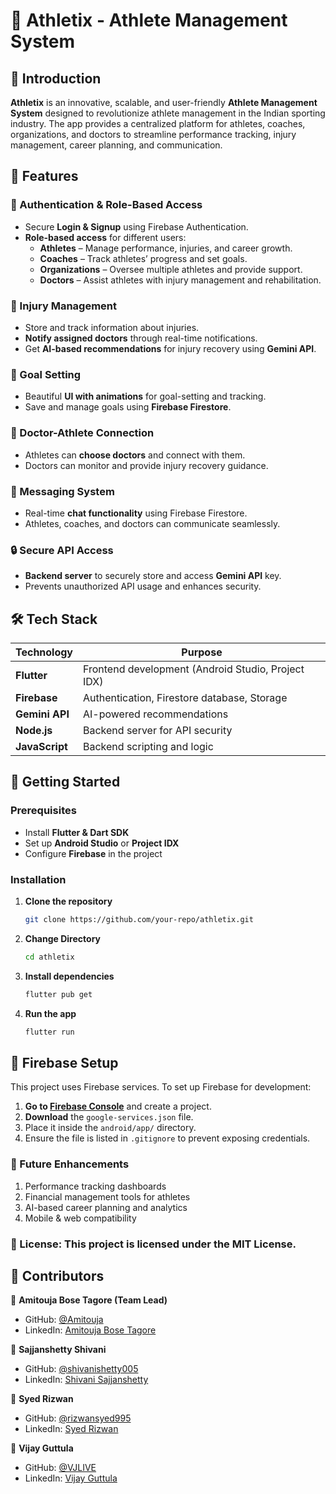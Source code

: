 # 🏅 Athletix - Athlete Management System

## 📌 Introduction
**Athletix** is an innovative, scalable, and user-friendly **Athlete Management System** designed to revolutionize athlete management in the Indian sporting industry. The app provides a centralized platform for athletes, coaches, organizations, and doctors to streamline performance tracking, injury management, career planning, and communication.

## 🚀 Features

### 🔐 Authentication & Role-Based Access
- Secure **Login & Signup** using Firebase Authentication.
- **Role-based access** for different users:
    - **Athletes** – Manage performance, injuries, and career growth.
    - **Coaches** – Track athletes’ progress and set goals.
    - **Organizations** – Oversee multiple athletes and provide support.
    - **Doctors** – Assist athletes with injury management and rehabilitation.

### 🏥 Injury Management
- Store and track information about injuries.
- **Notify assigned doctors** through real-time notifications.
- Get **AI-based recommendations** for injury recovery using **Gemini API**.

### 🎯 Goal Setting
- Beautiful **UI with animations** for goal-setting and tracking.
- Save and manage goals using **Firebase Firestore**.

### 🏥 Doctor-Athlete Connection
- Athletes can **choose doctors** and connect with them.
- Doctors can monitor and provide injury recovery guidance.

### 💬 Messaging System
- Real-time **chat functionality** using Firebase Firestore.
- Athletes, coaches, and doctors can communicate seamlessly.

### 🔒 Secure API Access
- **Backend server** to securely store and access **Gemini API** key.
- Prevents unauthorized API usage and enhances security.

## 🛠️ Tech Stack

| Technology  | Purpose  |
|-------------|---------|
| **Flutter**  | Frontend development (Android Studio, Project IDX) |
| **Firebase**  | Authentication, Firestore database, Storage |
| **Gemini API**  | AI-powered recommendations |
| **Node.js**  | Backend server for API security |
| **JavaScript**  | Backend scripting and logic |

## 🚀 Getting Started

### Prerequisites
- Install **Flutter & Dart SDK**
- Set up **Android Studio** or **Project IDX**
- Configure **Firebase** in the project

### Installation
1. **Clone the repository**
   ```sh
   git clone https://github.com/your-repo/athletix.git
2. **Change Directory**
   ```sh
   cd athletix
3. **Install dependencies**
   ```sh
   flutter pub get
4. **Run the app**
   ```sh
   flutter run

## 🔧 Firebase Setup

This project uses Firebase services. To set up Firebase for development:

1. **Go to [Firebase Console](https://console.firebase.google.com/)** and create a project.
2. **Download** the `google-services.json` file.
3. Place it inside the `android/app/` directory.
4. Ensure the file is listed in `.gitignore` to prevent exposing credentials.

### 📌 Future Enhancements

1. Performance tracking dashboards
2. Financial management tools for athletes
3. AI-based career planning and analytics
4. Mobile & web compatibility

### 📜 License: This project is licensed under the MIT License.

## 🤝 Contributors

👤 **Amitouja Bose Tagore (Team Lead)**
- GitHub: [@Amitouja](https://github.com/Amitouja)
- LinkedIn: [Amitouja Bose Tagore](https://www.linkedin.com/in/amitouja/)

👤 **Sajjanshetty Shivani**
- GitHub: [@shivanishetty005](https://github.com/shivanishetty005)
- LinkedIn: [Shivani Sajjanshetty](https://www.linkedin.com/in/shivani-sajjanshetty-6345a72b8/)

👤 **Syed Rizwan**
- GitHub: [@rizwansyed995](https://github.com/rizwansyed995)
- LinkedIn: [Syed Rizwan](https://www.linkedin.com/in/syed-rizwan-2264b5289/)

👤 **Vijay Guttula**
- GitHub: [@VJLIVE](https://github.com/VJLIVE)
- LinkedIn: [Vijay Guttula](https://www.linkedin.com/in/vijay-guttula/)  
